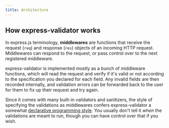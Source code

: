 ```yaml
---
title: Architecture
---
```


## How express-validator works

In express.js terminology, **middlewares** are functions that receive the request (`req`) and
response (`res`) objects of an incoming HTTP request. Middlewares can respond to the request,
or pass control over to the next registered middleware.

express-validator is implemented mostly as a bunch of middleware functions, which will read the request
and verify if it's valid or not according to the specification you declared for each field.
Any invalid fields are then recorded internally, and validation errors can be forwarded back to the
user for them to fix up their request and try again.

Since it comes with many built-in validators and sanitizers, the style of specifying
the validations as middlewares confers express-validator a somewhat
[declarative programming style](https://en.wikipedia.org/wiki/Declarative_programming).
You usually don't tell it _when_ the validations are meant to run, though you can have control over
that if you wish.
